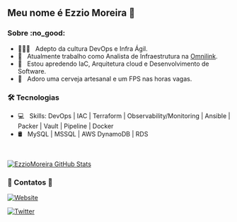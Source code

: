 <h2>Meu nome é Ezzio Moreira 👋</h2>

<h3> Sobre :no_good: </h3>

- 👨🏻‍💻 &nbsp; Adepto da cultura DevOps e Infra Ágil.
- 💼 &nbsp; Atualmente trabalho como Analista de Infraestrutura na [Omnilink](https://www.omnilink.com.br).
- 🌱 &nbsp; Estou apredendo IaC, Arquitetura cloud e Desenvolvimento de Software.
- 💟 &nbsp; Adoro uma cerveja artesanal e um FPS nas horas vagas. 

<h3>🛠 Tecnologias </h3>

- 💻 &nbsp; Skills: DevOps | IAC | Terraform | Observability/Monitoring | Ansible | Packer | Vault | Pipeline | Docker
- 🛢 &nbsp; MySQL | MSSQL | AWS DynamoDB | RDS

<br/>

[![EzzioMoreira GitHub Stats](https://github-readme-stats.vercel.app/api?username=EzzioMoreira&show_icons=true)](https://github.com/EzzioMoreira)


<h3> 👀 Contatos 👀 </h3>

[![Website](https://img.shields.io/website?color=green&logo=Website&style=plastic&up_message=devopssolution.cloud&url=http%3A%2F%2Fdevopssolution.cloud%2F)](https://devopssolution.cloud)

[![Twitter](https://img.shields.io/twitter/url?label=Linkedin&logo=linkedin&style=social&url=https%3A%2F%2Fwww.linkedin.com%2Fin%2Fezzio-moreira-89587898%2F)](https://www.linkedin.com/in/ezzio-moreira-89587898/)

<!--
**EzzioMoreira/EzzioMoreira** is a ✨ _special_ ✨ repository because its `README.md` (this file) appears on your GitHub profile.

Here are some ideas to get you started:


- 🌱 I’m currently learning ...
- 👯 I’m looking to collaborate on ...
- 🤔 I’m looking for help with ...
- 💬 Ask me about ...
- 📫 How to reach me: ...
- 😄 Pronouns: ...
- ⚡ Fun fact: ...
-->
